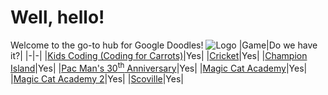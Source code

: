 # Well, hello!
Welcome to the go-to hub for Google Doodles!
![Logo](https://www.google.com/logos/fnbx/top_ten/DoodleChampionshipIslandGames_thumbnail.png)
|Game|Do we have it?|
|-|-|
|[Kids Coding (Coding for Carrots)](https://github.com/Google-Doodle/kids-coding)|Yes|
|[Cricket](https://github.com/Google-Doodle/cricket)|Yes|
|[Champion Island](https://github.com/Google-Doodle/champion-island)|Yes|
|[Pac Man's 30<sup>th</sup> Anniversary](https://github.com/Google-Doodle/pacman)|Yes|
|[Magic Cat Academy](https://github.com/Google-Doodle/halloween-2016)|Yes|
|[Magic Cat Academy 2](https://github.com/Google-Doodle/halloween-2020)|Yes|
|[Scoville](https://github.com/Google-Doodle/scoville)|Yes|
